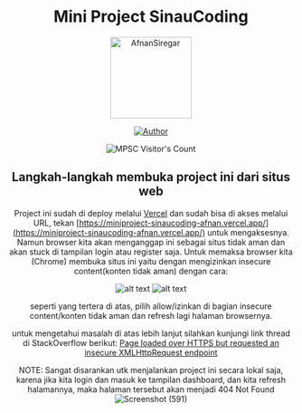 <div align="center">
  
# Mini Project SinauCoding
  
<p align="center">
<img src="https://avatars.githubusercontent.com/u/108184882?v=4" alt="AfnanSiregar" height= "144" width="144"/>
</p>
<p align="center">
<a href="https://github.com/AfnanSiregar"><img title="Author" src="https://img.shields.io/badge/Author-AfnanSiregar-red.svg?style=for-the-badge&logo=github"></a>
</p>
<p align="center"><img src="https://profile-counter.glitch.me/{SinauCodingAfnanSRG}/count.svg" alt="MPSC Visitor's Count" /></p>

## Langkah-langkah membuka project ini dari situs web
  
  Project ini sudah di deploy melalui [Vercel](https://vercel.com/) dan sudah bisa di akses melalui URL, tekan [https://miniproject-sinaucoding-afnan.vercel.app/](https://miniproject-sinaucoding-afnan.vercel.app/) untuk mengaksesnya.
  Namun browser kita akan menganggap ini sebagai situs tidak aman dan akan stuck di tampilan login atau register saja.
  Untuk memaksa browser kita (Chrome) membuka situs ini yaitu dengan mengizinkan insecure content(konten tidak aman) dengan cara:
  
  
  ![alt text](https://i.stack.imgur.com/iwBRO.png)
  ![alt text](https://i.stack.imgur.com/VgkNP.png)

seperti yang tertera di atas, pilih allow/izinkan di bagian insecure content/konten tidak aman dan refresh lagi halaman browsernya.


untuk mengetahui masalah di atas lebih lanjut silahkan kunjungi link thread di StackOverflow berikut: [Page loaded over HTTPS but requested an insecure XMLHttpRequest endpoint](https://stackoverflow.com/questions/37387711/page-loaded-over-https-but-requested-an-insecure-xmlhttprequest-endpoint)

NOTE: Sangat disarankan utk menjalankan project ini secara lokal saja, karena jika kita login dan masuk ke tampilan dashboard, dan kita refresh halamannya, maka                halaman tersebut akan menjadi 404 Not Found
  ![Screenshot (591)](https://user-images.githubusercontent.com/108184882/203224761-ac4051df-396e-44b6-a77b-084c911fc3db.png)
